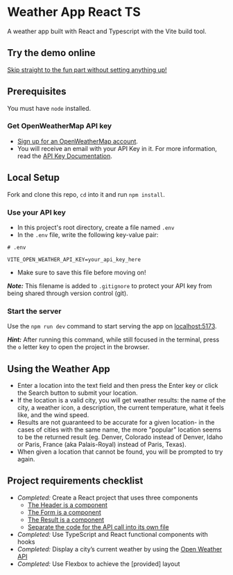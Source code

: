 # Weather App React TS

A weather app built with React and Typescript with the Vite build tool.

## Try the demo online

[Skip straight to the fun part without setting anything up!](https://weather-app-edkw.onrender.com/)

## Prerequisites

You must have `node` installed.

### Get OpenWeatherMap API key

- [Sign up for an OpenWeatherMap account](https://home.openweathermap.org/users/sign_up).
- You will receive an email with your API Key in it. For more information, read the [API Key Documentation](https://openweathermap.org/appid).

## Local Setup

Fork and clone this repo, `cd` into it and run `npm install`. 

### Use your API key
- In this project's root directory, create a file named `.env`
- In the `.env` file, write the following key-value pair:

```
# .env

VITE_OPEN_WEATHER_API_KEY=your_api_key_here
```

- Make sure to save this file before moving on!

***Note:*** This filename is added to `.gitignore` to protect your API key from being shared through version control (git).

### Start the server

Use the `npm run dev` command to start serving the app on [localhost:5173](http://localhost:5173/).

***Hint:*** After running this command, while still focused in the terminal, press the `o` letter key to open the project in the browser. 

## Using the Weather App

- Enter a location into the text field and then press the Enter key or click the Search button to submit your location.
- If the location is a valid city, you will get weather results: the name of the city, a weather icon, a description, the current temperature, what it feels like, and the wind speed.
- Results are not guaranteed to be accurate for a given location- in the cases of cities with the same name, the more "popular" location seems to be the returned result (eg. Denver, Colorado instead of Denver, Idaho or Paris, France (aka Palais-Royal) instead of Paris, Texas).
- When given a location that cannot be found, you will be prompted to try again.

## Project requirements checklist

- *Completed:* Create a React project that uses three components
  - [The Header is a component](./src/Header.tsx`)
  - [The Form is a component](./src/Form.tsx)
  - [The Result is a component](./src/Result.tsx)
  - [Separate the code for the API call into its own file](./lib/fetch-weather-data.tsx)
- *Completed:* Use TypeScript and React functional components with hooks
- *Completed:* Display a city’s current weather by using the [Open Weather API](https://openweathermap.org/api)
- *Completed:* Use Flexbox to achieve the [provided] layout
